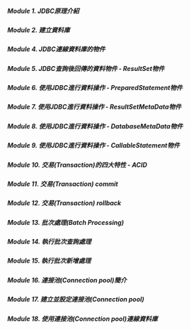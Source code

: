 ##### Module 1. JDBC原理介紹
##### Module 2. 建立資料庫
##### Module 4. JDBC連線資料庫的物件
##### Module 5. JDBC查詢後回傳的資料物件 - ResultSet物件
##### Module 6. 使用JDBC進行資料操作 - PreparedStatement物件
##### Module 7. 使用JDBC進行資料操作 - ResultSetMetaData物件
##### Module 8. 使用JDBC進行資料操作 - DatabaseMetaData物件
##### Module 9. 使用JDBC進行資料操作 - CallableStatement物件
##### Module 10. 交易(Transaction)的四大特性 - ACID
##### Module 11. 交易(Transaction) commit
##### Module 12. 交易(Transaction) rollback
##### Module 13. 批次處理(Batch Processing)
##### Module 14. 執行批次查詢處理
##### Module 15. 執行批次新增處理
##### Module 16. 連接池(Connection pool)簡介
##### Module 17. 建立並設定連接池(Connection pool)
##### Module 18. 使用連接池(Connection pool)連線資料庫
